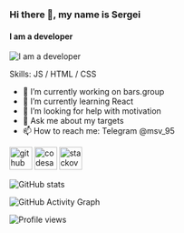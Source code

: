 ### Hi there 👋, my name is Sergei
#### I am a developer 
![I am a developer ](https://cdn.dribbble.com/users/420183/screenshots/2875637/octocat_github.gif)


Skills: JS / HTML / CSS

- 🔭 I’m currently working on bars.group
- 🌱 I’m currently learning React 
- 🤔 I’m looking for help with motivation 
- 💬 Ask me about my targets 
- 📫 How to reach me: Telegram @msv_95 



[<img src='https://cdn.jsdelivr.net/npm/simple-icons@3.0.1/icons/github.svg' alt='github' height='40'>](https://github.com/redwarbanner)  [<img src='https://cdn.jsdelivr.net/npm/simple-icons@3.0.1/icons/codesandbox.svg' alt='codesandbox' height='40'>](https://codesandbox.io/u/https://codepen.io/redwarbanner)  [<img src='https://cdn.jsdelivr.net/npm/simple-icons@3.0.1/icons/stackoverflow.svg' alt='stackoverflow' height='40'>](https://stackoverflow.com/users/15555346)  

![GitHub stats](https://github-readme-stats.vercel.app/api?username=redwarbanner&show_icons=true)  

![GitHub Activity Graph](https://activity-graph.herokuapp.com/graph?username=redwarbanner)  

![Profile views](https://gpvc.arturio.dev/redwarbanner)  
